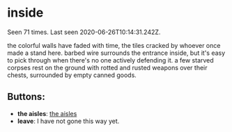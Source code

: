 # inside

Seen 71 times. Last seen 2020-06-26T10:14:31.242Z.

the colorful walls have faded with time, the tiles cracked by whoever once made a stand here. barbed wire surrounds the entrance inside, but it's easy to pick through when there's no one actively defending it. a few starved corpses rest on the ground with rotted and rusted weapons over their chests, surrounded by empty canned goods.

## Buttons:

- **the aisles**: [the aisles](the-aisles-pa1w3d.md)
- **leave**: I have not gone this way yet.